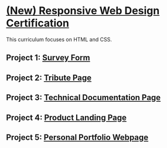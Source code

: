 # [(New) Responsive Web Design Certification](https://www.freecodecamp.org/learn/2022/responsive-web-design/)

This curriculum focuses on HTML and CSS.

## Project 1: [Survey Form](./cp1-survey-form/index.html)

## Project 2: [Tribute Page](./cp2-tribute-page/index.html)

## Project 3: [Technical Documentation Page](./cp3-technical-documentation-page/index.html)

## Project 4: [Product Landing Page](./cp4-product-landing-page/index.html)

## Project 5: [Personal Portfolio Webpage](./cp5-personal-portfolio-webpage/index.html)


